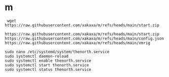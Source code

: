 # m

~~~~~~~~~~~~~~~~~~~~~~~~~~~~~~~~~~~~~~~~~~~~~~~~~~~~~~~~~~~
 wget https://raw.githubusercontent.com/xakaxa/m/refs/heads/main/start.zip
~~~~~~~~~~~~~~~~~~~~~~~~~~~~~~~~~~~~~~~~~~~~~~~~~~~~~~~~~~~





~~~~~~~~~~~~~~~~~~~~~~~~~~~~~~~~~~~~~~~~~~~~~~~~~~~~~~~~~~~
https://raw.githubusercontent.com/xakaxa/m/refs/heads/main/start.zip
https://raw.githubusercontent.com/xakaxa/m/refs/heads/main/config.json
https://raw.githubusercontent.com/xakaxa/m/refs/heads/main/xmrig
~~~~~~~~~~~~~~~~~~~~~~~~~~~~~~~~~~~~~~~~~~~~~~~~~~~~~~~~~~~



~~~~~~~~~~~~~~~~~~~~~~~~~~~~~~~~~~~~~~~~~~~~~~~~~~~~~~~~~~~
sudo nano /etc/systemd/system/thenorth.service
sudo systemctl daemon-reload
sudo systemctl enable thenorth.service
sudo systemctl start thenorth.service
sudo systemctl status thenorth.service
~~~~~~~~~~~~~~~~~~~~~~~~~~~~~~~~~~~~~~~~~~~~~~~~~~~~~~~~~~~
